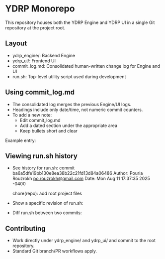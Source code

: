 # YDRP Monorepo

This repository houses both the YDRP Engine and YDRP UI in a single Git repository at the project root.

## Layout
- ydrp_engine/: Backend Engine
- ydrp_ui/: Frontend UI
- commit_log.md: Consolidated human-written change log for Engine and UI
- run.sh: Top-level utility script used during development

## Using commit_log.md
- The consolidated log merges the previous Engine/UI logs.
- Headings include only date/time, not numeric commit counters.
- To add a new note:
  - Edit commit_log.md
  - Add a dated section under the appropriate area
  - Keep bullets short and clear

Example entry:


## Viewing run.sh history
- See history for run.sh:
commit ba6a5dfe19bb130e8ea38b22c21fd13d84a06486
Author: Pouria Rouzrokh <po.rouzrokh@gmail.com>
Date:   Mon Aug 11 17:37:35 2025 -0400

    chore(repo): add root project files
- Show a specific revision of run.sh:

- Diff run.sh between two commits:


## Contributing
- Work directly under ydrp_engine/ and ydrp_ui/ and commit to the root repository.
- Standard Git branch/PR workflows apply.
